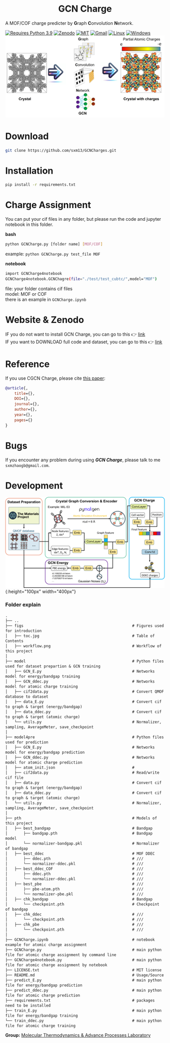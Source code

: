 <h1 align="center">GCN Charge</h1>

<h4 align="center">

</h4>              

A MOF/COF charge predicter by **G**raph **C**onvolution **N**etwork.                           

[![Requires Python 3.9](https://img.shields.io/badge/Python-3.9-blue.svg?logo=python&logoColor=white)](https://python.org/downloads) [![Zenodo](https://img.shields.io/badge/DOI-10.5281%2Fzenodo.123456-blue)](https://doi.org/10.5281/zenodo.123456)  [![MIT](https://img.shields.io/badge/License-MIT-blue.svg)](https://github.com/sxm13/GCNCharges/LICENSE.txt) [![Gmail](https://img.shields.io/badge/Gmail-D14836?style=for-the-badge&logo=gmail&logoColor=white)](mailto:sxmzhaogb@gmail.com) [![Linux](https://img.shields.io/badge/Linux-FCC624?style=for-the-badge&logo=linux&logoColor=black)]() [![Windows](https://img.shields.io/badge/Windows-0078D6?style=for-the-badge&logo=windows&logoColor=white)]()          
![Logo](./figs/toc.jpg)                      

# Download

```sh
git clone https://github.com/sxm13/GCNCharges.git
```   

# Installation

```sh
pip install -r requirements.txt
```

# Charge Assignment               
You can put your cif files in any folder, but please run the code and jupyter notebook in this folder.                

**bash**
```sh
python GCNCharge.py [folder name] [MOF/COF]
```
example: ```python GCNCharge.py test_file MOF```

**notebook**
```sh
import GCNCharge4notebook
GCNCharge4notebook.GCNChagre(file="./test/test_cubtc/",model="MOF")
```
file: your folder contains cif files                               
model: MOF or COF                                                   
there is an example in ```GCNCharge.ipynb```

# Website & Zenodo
IF you do not want to install GCN Charge, you can go to this :point_right: [link](https://gcn-charge-predicter-mtap.streamlit.app/)       
IF you want to DOWNLOAD full code and dataset, you can go to this :point_right: [link](https://zenodo.org/records/)             

# Reference
If you use CGCN Charge, please cite [this paper]():
```bib
@article{,
    title={},
    DOI={},
    journal={},
    author={},
    year={},
    pages={}
}
```

# Bugs

 If you encounter any problem during using ***GCN Charge***, please talk to me ```sxmzhaogb@gmail.com```.                   

 
# Development
![Workflow of this work](./figs/workflow.png "workflow"){:height="100px" width="400px"}

### Folder explain
```
.
├── ..
├── figs                                                # Figures used for introduction 
│   ├── toc.jpg                                         # Table of Contents
│   ├── workflow.png                                    # Workflow of this project
│
├── model                                               # Python files used for dataset prepartion & GCN training
│   ├── GCN_E.py                                        # Networks model for energy/bandgap training
│   ├── GCN_ddec.py                                     # Networks model for atomic charge training
│   ├── cif2data.py                                     # Convert QMOF database to dataset
│   ├── data_E.py                                       # Convert cif to graph & target (energy/bandgap)
│   ├── data_ddec.py                                    # Convert cif to graph & target (atomic charge)
│   └── utils.py                                        # Normalizer, sampling, AverageMeter, save_checkpoint
│
├── model4pre                                           # Python files used for prediction
│   ├── GCN_E.py                                        # Networks model for energy/bandgap prediction
│   ├── GCN_ddec.py                                     # Networks model for atomic charge prediction
│   ├── atom_init.json                                  # 
│   ├── cif2data.py                                     # Read/write cif file
│   ├── data.py                                         # Convert cif to graph & target (energy/bandgap)
│   ├── data_ddec.py                                    # Convert cif to graph & target (atomic charge)
│   └── utils.py                                        # Normalizer, sampling, AverageMeter, save_checkpoint
│
├── pth                                                 # Models of this project
│   ├── best_bandgap                                    # Bandgap
│       ├── bandgap.pth                                 # Bandgap model
│       └── normalizer-bandgap.pkl                      # Normalizer of bandgap
│   ├── best_ddec                                       # MOF DDEC
│       ├── ddec.pth                                    # ///
│       └── normalizer-ddec.pkl                         # ///
│   ├── best_ddec_COF                                   # ///
│       ├── ddec.pth                                    # ///
│       └── normalizer-ddec.pkl                         # ///
│   ├── best_pbe                                        # ///
│       ├── pbe-atom.pth                                # ///
│       └── normalizer-pbe.pkl                          # ///
│   ├── chk_bandgap                                     # Bandgap
│       └── checkpoint.pth                              # Checkpoint of bandgap
│   ├── chk_ddec                                        # ///
│       └── checkpoint.pth                              # ///
│   ├── chk_pbe                                         # ///
│       └── checkpoint.pth                              # ///
│
├── GCNCharge.ipynb                                     # notebook example for atomic charge assignment
├── GCNCharge.py                                        # main python file for atomic charge assignment by command line
├── GCNCharge4notebook.py                               # main python file for atomic charge assignment by notebook
├── LICENSE.txt                                         # MIT license
├── README.md                                           # Usage/Source
├── predict_E.py                                        # main python file for energy/bandgap prediction
├── predict_ddec.py                                     # main python file for atomic charge prediction
├── requirements.txt                                    # packages need to be installed
├── train_E.py                                          # main python file for energy/bandgap training
└── train_ddec.py                                       # main python file for atomic charge training

```

 
**Group:**   [Molecular Thermodynamics & Advance Processes Laboratory](https://sites.google.com/view/mtap-lab/home?authuser=0)                                

